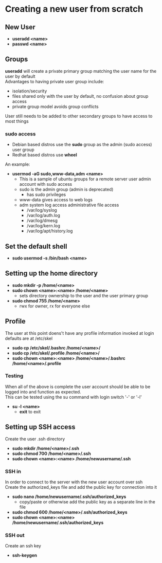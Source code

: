 # Creating a new user from scratch

## New User

- **useradd \<name>**
- **passwd \<name>**

## Groups

**useradd** will create a private primary group matching the user name for the user by default  
Advantages to having private user group include:

- isolation/security
- files shared only with the user by default, no confusion about group access
- private group model avoids group conflicts

User still needs to be added to other secondary groups to have access to most things  

### sudo access

- Debian based distros use the **sudo** group as the admin (sudo access) user group
- Redhat based distros use **wheel**

An example:

- **usermod -aG sudo,www-data,adm \<name>**
  - This is a sample of ubuntu groups for a remote server user admin account with sudo access
  - sudo is the admin group (admin is deprecated)
    - has sudo privileges
  - www-data gives access to web logs
  - adm system log access administrative file access
    - /var/log/syslog
    - /var/log/auth.log
    - /var/log/dmesg
    - /var/log/kern.log
    - /var/log/apt/history.log

## Set the default shell

- **sudo usermod -s /bin/bash \<name>**


## Setting up the home directory

- **sudo mkdir -p /home/\<name>**
- **sudo chown \<name>:\<name> /home/\<name>**
  - sets directory ownership to the user and the user primary group
- **sudo chmod 755 /home/\<name>**
  - rwx for owner, rx for everyone else

## Profile

The user at this point doens't have any profile information invoked at login  
defaults are at /etc/skel

- **sudo cp /etc/skel/.bashrc /home/\<name>/**
- **sudo cp /etc/skel/.profile /home/\<name>/**
- **sudo chown \<name>:\<name> /home/\<name>/.bashrc /home/\<name>/.profile**

### Testing

When all of the above is complete the user account should be able to be logged into and function as expected.  
This can be tested using the su command with login switch '-' or '-l'  
  
- **su -l \<name>**
  - **exit** to exit  
  
## Setting up SSH access

Create the user .ssh directory

- **sudo mkdir /home/\<name>/.ssh**
- **sudo chmod 700 /home/\<name>/.ssh**
- **sudo chown \<name>:\<name> /home/newusername/.ssh**

### SSH **in**

In order to connect to the server with the new user account over ssh  
Create the authorized_keys file and add the public key for connection into it

- **sudo nano /home/newusername/.ssh/authorized_keys**
  - copy/paste or otherwise add the public key as a separate line in the file
- **sudo chmod 600 /home/\<name>/.ssh/authorized_keys**
- **sudo chown \<name>:\<name> /home/newusername/.ssh/authorized_keys**

### SSH **out**

Create an ssh key

- **ssh-keygen**
